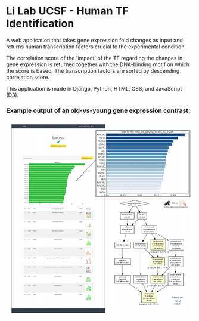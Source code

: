 # Li Lab UCSF - Human TF Identification

A web application that takes gene expression fold changes as input and returns human transcription factors crucial to the experimental condition.

The correlation score of the 'impact' of the TF regarding the changes in gene expression is returned together with the DNA-binding motif on which the score is based. The transcription factors are sorted by descending correlation score.

This application is made in Django, Python, HTML, CSS, and JavaScript (D3).

### Example output of an old-vs-young gene expression contrast:

![alt text](https://raw.githubusercontent.com/splovyt/HumanTFIdentification/master/web_interface_screenshot.png)
